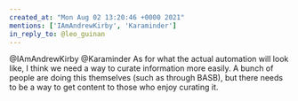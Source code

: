 ```yaml
---
created_at: "Mon Aug 02 13:20:46 +0000 2021"
mentions: ['IAmAndrewKirby', 'Karaminder']
in_reply_to: @leo_guinan
---
```


@IAmAndrewKirby @Karaminder As for what the actual automation will look like, I think we need a way to curate information more easily. A bunch of people are doing this themselves (such as through BASB), but there needs to be a way to get content to those who enjoy curating it.
